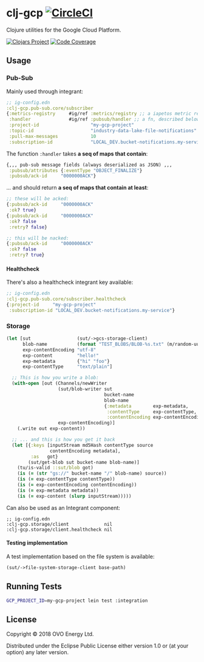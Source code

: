 # clj-gcp [![CircleCI](https://circleci.com/gh/ovotech/clj-gcp/tree/master.svg?style=svg)](https://circleci.com/gh/ovotech/clj-gcp/tree/master)


Clojure utilities for the Google Cloud Platform.


[![Clojars Project](https://img.shields.io/clojars/v/ovotech/clj-gcp.svg)](https://clojars.org/ovotech/clj-gcp)
[![Code Coverage](https://codecov.io/gh/ovotech/clj-gcp/branch/master/graph/badge.svg)](https://codecov.io/gh/ovotech/clj-gcp)
## Usage

### Pub-Sub
Mainly used through integrant:

```clojure
;; ig-config.edn
:clj-gcp.pub-sub.core/subscriber
{:metrics-registry     #ig/ref :metrics/registry ;; a iapetos metric registry
 :handler              #ig/ref :pubsub/handler ;; a fn, described below
 :project-id                   "my-gcp-project"
 :topic-id                     "industry-data-lake-file-notifications"
 :pull-max-messages            10
 :subscription-id              "LOCAL_DEV.bucket-notifications.my-service"}
```

The function `:handler` takes **a seq of maps that contain**:
```clojure
{,,, pub-sub message fields (always deserialized as JSON) ,,,
 :pubsub/attributes {:eventType "OBJECT_FINALIZE"}
 :pubsub/ack-id     "0000000ACK"}
```
... and should return **a seq of maps that contain at least**:
```clojure
;; these will be acked:
{:pubsub/ack-id     "0000000ACK"
 :ok? true}
{:pubsub/ack-id     "0000000ACK"
 :ok? false
 :retry? false}

;; this will be nacked:
{:pubsub/ack-id     "0000000ACK"
 :ok? false
 :retry? true}
```


#### Healthcheck

There's also a healthcheck integrant key available:

```clojure
;; ig-config.edn
:clj-gcp.pub-sub.core/subscriber.healthcheck
{:project-id     "my-gcp-project"
 :subscription-id "LOCAL_DEV.bucket-notifications.my-service"}
```

### Storage

```clojure
(let [sut                 (sut/->gcs-storage-client)
      blob-name           (format "TEST_BLOBS/BLOB-%s.txt" (m/random-uuid))
      exp-contentEncoding "utf-8"
      exp-content         "hello!"
      exp-metadata        {"hi" "foo"}
      exp-contentType     "text/plain"]

  ;; This is how you write a blob:
  (with-open [out (Channels/newWriter
                   (sut/blob-writer sut
                                    bucket-name
                                    blob-name
                                    {:metadata        exp-metadata,
                                     :contentType     exp-contentType,
                                     :contentEncoding exp-contentEncoding})
                   exp-contentEncoding)]
    (.write out exp-content))

  ;; ... and this is how you get it back
  (let [{:keys [inputStream md5Hash contentType source
                contentEncoding metadata],
         :as   got}
        (sut/get-blob sut bucket-name blob-name)]
    (tu/is-valid ::sut/blob got)
    (is (= (str "gs://" bucket-name "/" blob-name) source))
    (is (= exp-contentType contentType))
    (is (= exp-contentEncoding contentEncoding))
    (is (= exp-metadata metadata))
    (is (= exp-content (slurp inputStream)))))
```

Can also be used as an Integrant component:

```
;; ig-config.edn
:clj-gcp.storage/client             nil
:clj-gcp.storage/client.healthcheck nil
```

#### Testing implementation

A test implementation based on the file system is available:

```clojure
(sut/->file-system-storage-client base-path)
```


## Running Tests

```bash
GCP_PROJECT_ID=my-gcp-project lein test :integration
```


## License

Copyright © 2018 OVO Energy Ltd.

Distributed under the Eclipse Public License either version 1.0 or (at
your option) any later version.
